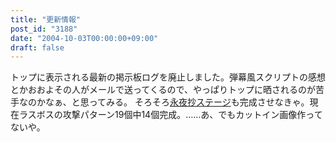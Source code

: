 ```yaml
---
title: "更新情報"
post_id: "3188"
date: "2004-10-03T00:00:00+09:00"
draft: false
---
```



トップに表示される最新の掲示板ログを廃止しました。弾幕風スクリプトの感想とかおおよその人がメールで送ってくるので、やっぱりトップに晒されるのが苦手なのかなぁ、と思ってみる。 そろそろ[永夜抄ステージ](/tag/touhou-in-phantasm)も完成させなきゃ。現在ラスボスの攻撃パターン19個中14個完成。……あ、でもカットイン画像作ってないや。
